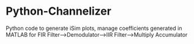 Python-Channelizer
==================

Python code to generate iSim plots, manage coefficients generated in MATLAB for FIR Filter-->Demodulator-->IIR Filter-->Multiply Accumulator
